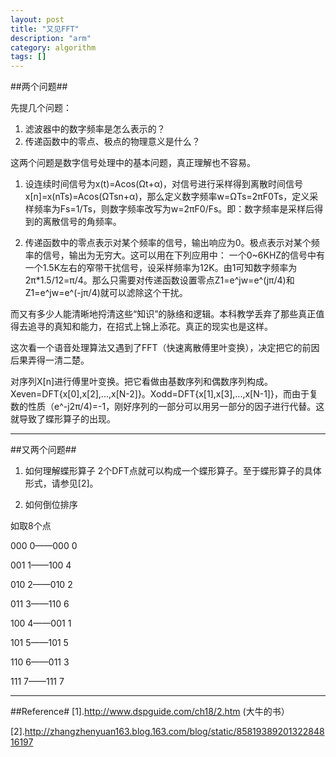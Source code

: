 ```yaml
---
layout: post
title: "又见FFT"
description: "arm"
category: algorithm
tags: []
---
```


##两个问题##

先提几个问题：

 1. 滤波器中的数字频率是怎么表示的？
 2. 传递函数中的零点、极点的物理意义是什么？

这两个问题是数字信号处理中的基本问题，真正理解也不容易。

 1. 设连续时间信号为x(t)=Acos(Ωt+α)，对信号进行采样得到离散时间信号x[n]=x(nTs)=Acos(ΩTsn+α)，那么定义数字频率w=ΩTs=2πF0Ts，定义采样频率为Fs=1/Ts，则数字频率改写为w=2πF0/Fs。即：数字频率是采样后得到的离散信号的角频率。
 
 2. 传递函数中的零点表示对某个频率的信号，输出响应为0。极点表示对某个频率的信号，输出为无穷大。这可以用在下列应用中：
一个0~6KHZ的信号中有一个1.5K左右的窄带干扰信号，设采样频率为12K。由1可知数字频率为2π*1.5/12=π/4。那么只需要对传递函数设置零点Z1=e^jw=e^(jπ/4)和Z1=e^jw=e^(-jπ/4)就可以滤除这个干扰。

而又有多少人能清晰地捋清这些“知识”的脉络和逻辑。本科教学丢弃了那些真正值得去追寻的真知和能力，在招式上锦上添花。真正的现实也是这样。

这次看一个语音处理算法又遇到了FFT（快速离散傅里叶变换），决定把它的前因后果弄得一清二楚。

对序列X[n]进行傅里叶变换。把它看做由基数序列和偶数序列构成。Xeven=DFT{x[0],x[2],...,x[N-2]}。Xodd=DFT{x[1],x[3],...,x[N-1]}，而由于复数的性质（e^-j2π/4)=-1，刚好序列的一部分可以用另一部分的因子进行代替。这就导致了蝶形算子的出现。

-----------------------------------------
##又两个问题##
 1. 如何理解蝶形算子
2个DFT点就可以构成一个蝶形算子。至于蝶形算子的具体形式，请参见[2]。
 
 2. 如何倒位排序

如取8个点

000  0——000    0

001  1——100    4

010  2——010    2

011  3——110    6

100  4——001    1

101  5——101    5

110  6——011    3

111  7——111    7

--------------------------------------------

##Reference#
[1].http://www.dspguide.com/ch18/2.htm  (大牛的书）

[2].http://zhangzhenyuan163.blog.163.com/blog/static/8581938920132284816197
